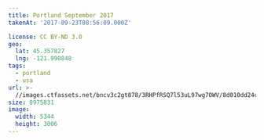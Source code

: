 ```yaml
---
title: Portland September 2017
takenAt: '2017-09-23T08:56:09.000Z'

license: CC BY-ND 3.0
geo:
  lat: 45.357827
  lng: -121.990848
tags:
  - portland
  - usa
url: >-
  //images.ctfassets.net/bncv3c2gt878/3RHPfRSQ7l53uL97wg7OWV/8d010dd24ce360c6bd009d29fb946f94/portland-september-2017_37287228652_o
size: 8975831
image:
  width: 5344
  height: 3006
---
```

